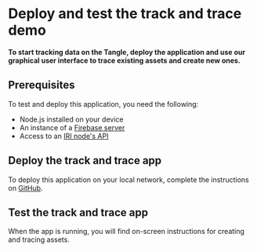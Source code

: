 # Deploy and test the track and trace demo

**To start tracking data on the Tangle, deploy the application and use our graphical user interface to trace existing assets and create new ones.**

## Prerequisites

To test and deploy this application, you need the following:

- Node.js installed on your device
- An instance of a [Firebase server](https://firebase.google.com/)
- Access to an [IRI node's API](root://node-software/0.1/iri/how-to-guides/get-started-with-the-api.md)

## Deploy the track and trace app

To deploy this application on your local network, complete the instructions on [GitHub](https://github.com/iotaledger/trade-poc/blob/master/firebase_functions/README.md).

## Test the track and trace app

When the app is running, you will find on-screen instructions for creating and tracing assets.